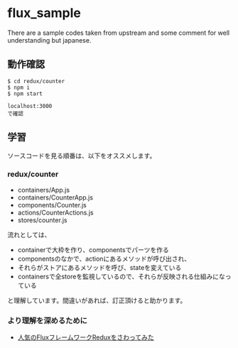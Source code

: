 # flux_sample
There are a sample codes taken from upstream and some comment for well understanding but japanese.

## 動作確認

```
$ cd redux/counter
$ npm i
$ npm start

localhost:3000
で確認
```

## 学習
ソースコードを見る順番は、以下をオススメします。

### redux/counter
- containers/App.js
- containers/CounterApp.js
- components/Counter.js
- actions/CounterActions.js
- stores/counter.js

流れとしては、

- containerで大枠を作り、componentsでパーツを作る
- componentsのなかで、actionにあるメソッドが呼び出され、
- それらがストアにあるメソッドを呼び、stateを変えている
- containersで全storeを監視しているので、それらが反映される仕組みになっている

と理解しています。間違いがあれば、訂正頂けると助かります。

### より理解を深めるために
- [人気のFluxフレームワークReduxをさわってみた](http://amagitakayosi.hatenablog.com/entry/2015/07/30/000000
)
